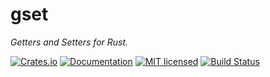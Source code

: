 # gset

_Getters and Setters for Rust._

[![Crates.io][crates-badge]][crates-url]
[![Documentation][docs-badge]][docs-url]
[![MIT licensed][mit-badge]][mit-url]
[![Build Status][actions-badge]][actions-url]

[crates-badge]: https://img.shields.io/crates/v/gset.svg
[crates-url]: https://crates.io/crates/gset
[docs-badge]: https://img.shields.io/docsrs/gset
[docs-url]: https://docs.rs/gset
[mit-badge]: https://img.shields.io/badge/license-MIT-blue.svg
[mit-url]: https://github.com/andrewsonin/gset/blob/main/LICENSE
[actions-badge]: https://github.com/andrewsonin/gset/actions/workflows/ci.yml/badge.svg
[actions-url]: https://github.com/andrewsonin/gset/actions/workflows/ci.yml
